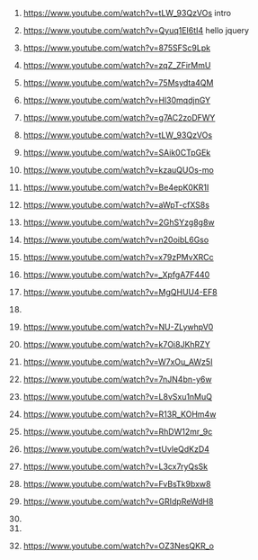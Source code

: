 
 1. https://www.youtube.com/watch?v=tLW_93QzVOs  intro
 2. https://www.youtube.com/watch?v=Qyuq1EI6tI4  hello jquery  

 2. https://www.youtube.com/watch?v=875SFSc9Lpk
 3. https://www.youtube.com/watch?v=zqZ_ZFirMmU
 4. https://www.youtube.com/watch?v=75Msydta4QM
 5. https://www.youtube.com/watch?v=Hl30mqdjnGY
 6. https://www.youtube.com/watch?v=g7AC2zoDFWY
 7. https://www.youtube.com/watch?v=tLW_93QzVOs
 8. https://www.youtube.com/watch?v=SAik0CTpGEk
 9. https://www.youtube.com/watch?v=kzauQUOs-mo
 10. https://www.youtube.com/watch?v=Be4epK0KR1I
 11. https://www.youtube.com/watch?v=aWpT-cfXS8s
 12. https://www.youtube.com/watch?v=2GhSYzg8g8w
 13. https://www.youtube.com/watch?v=n20oibL6Gso
 14. https://www.youtube.com/watch?v=x79zPMvXRCc
 15. https://www.youtube.com/watch?v=_XpfgA7F440
 16. https://www.youtube.com/watch?v=MgQHUU4-EF8 
 17.  
 18. https://www.youtube.com/watch?v=NU-ZLywhpV0
 19. https://www.youtube.com/watch?v=k7Oi8JKhRZY
 20. https://www.youtube.com/watch?v=W7xOu_AWz5I
 21. https://www.youtube.com/watch?v=7nJN4bn-y6w
 22. https://www.youtube.com/watch?v=L8vSxu1nMuQ
 23. https://www.youtube.com/watch?v=R13R_KOHm4w
 24. https://www.youtube.com/watch?v=RhDW12mr_9c
 25. https://www.youtube.com/watch?v=tUvleQdKzD4
 26. https://www.youtube.com/watch?v=L3cx7ryQsSk
 27. https://www.youtube.com/watch?v=FvBsTk9bxw8
 28. https://www.youtube.com/watch?v=GRIdpReWdH8 
 29.  
 30.  
 31. https://www.youtube.com/watch?v=OZ3NesQKR_o
